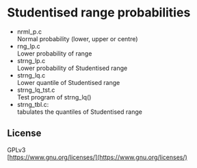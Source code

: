 # Studentised range probabilities

* nrml_p.c  
  Normal probability (lower, upper or centre)
* rng_lp.c  
  Lower probability of range
* strng_lp.c  
  Lower probability of Studentised range
* strng_lq.c  
  Lower quantile of Studentised range
* strng_lq_tst.c  
  Test program of strng_lq()
* strng_tbl.c:  
  tabulates the quantiles of Studentised range

## License

GPLv3  
[https://www.gnu.org/licenses/](https://www.gnu.org/licenses/)
